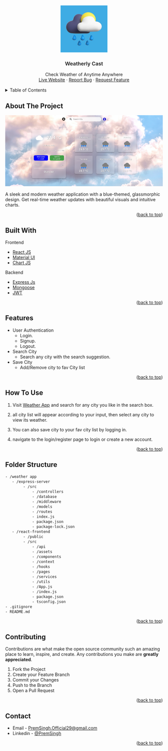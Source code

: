 <div id="top"></div>

<!-- PROJECT LOGO -->

<br />
<div align="center">
  <a >
    <img src="./react-frontend/public/logo.webp" alt="Logo" width="150" height="150">
  </a>
  <br/>
  <h3 style="font-weight: 600" align="center">Weatherly Cast</h3>

  <p align="center">
    Check Weather of Anytime Anywhere
    <br />
    <a href="https://weatherly-cast.vercel.app">Live Website</a>
    ·
    <a href=https://github.com/PremSingh24/Weather-App/issues/new">Report Bug</a>
    ·
    <a href="https://github.com/PremSingh24/Weather-App/issues/new">Request Feature</a>
  </p>
</div>

<!-- TABLE OF CONTENTS -->

<details style="margin: 1rem 0">
  <summary>Table of Contents</summary>
  <ol>
    <li>
      <a href="#about-the-project">About The Project</a>
    </li>
      <li><a href="#built-with">Built With</a></li>
    <li>
      <a href="#features">Features</a>
    </li>
    <li><a href="#how-to-use">How To Use</a></li>
    <li><a href="#folder-structure">Folder Structure</a></li>
    <li><a href="#contributing">Contributing</a></li>
    <li><a href="#contact">Contact</a></li>
  </ol>
</details>

<!-- ABOUT THE PROJECT -->

## About The Project

![product-screenshot](./react-frontend/public/screenshot.png)

A sleek and modern weather application with a blue-themed, glassmorphic design. Get real-time weather updates with beautiful visuals and intuitive charts.

<p align="right">(<a href="#top">back to top</a>)</p>

<!-- Built With -->

## Built With

Frontend

- [React JS](https://reactjs.org/)
- [Material UI](https://mui.com/material-ui/)
- [Chart JS](https://www.chartjs.org/)

Backend

- [Express Js](https://expressjs.com/)
- [Mongoose](https://mongoosejs.com/)
- [JWT](https://jwt.io/)

<p align="right">(<a href="#top">back to top</a>)</p>

<!-- Features -->

## Features

- User Authentication
  - Login.
  - Signup.
  - Logout.
- Search City
  - Search any city with the search suggestion.
- Save City
  - Add/Remove city to fav City list

<p align="right">(<a href="#top">back to top</a>)</p>

<!-- How To Use -->

## How To Use

1.  Visit [Weather App](https://weatherly-cast.vercel.app) and search for any city you like in the search box.

2.  all city list will appear according to your input, then select any city to view its weather.

3.  You can also save city to your fav city list by logging in.

4.  navigate to the login/register page to login or create a new account.

<p align="right">(<a href="#top">back to top</a>)</p>

<!-- Folder Structure -->

## Folder Structure

```
- /weather app
   - /express-server
        - /src
            - /controllers
            - /database
            - /middleware
            - /models
            - /routes
            - index.js
            - package.json
            - package-lock.json
   - /react-frontend
        - /public
        - /src
            - /api
            - /assets
            - /components
            - /context
            - /hooks
            - /pages
            - /services
            - /utils
            - /App.js
            - /index.js
            - package.json
            - tsconfig.json
- .gitignore
- README.md

```

<p align="right">(<a href="#top">back to top</a>)</p>

<!-- CONTRIBUTING -->

## Contributing

Contributions are what make the open source community such an amazing place to learn, inspire, and create. Any contributions you make are **greatly appreciated**.

1. Fork the Project
2. Create your Feature Branch
3. Commit your Changes
4. Push to the Branch
5. Open a Pull Request

<p align="right">(<a href="#top">back to top</a>)</p>

<!-- CONTACT -->

## Contact

- Email - [PremSingh.Official29@gmail.com](mailto:premsingh.official29@gmail.com)
- Linkedin - [@PremSingh](https://www.linkedin.com/in/prem-singh29/)

<p align="right">(<a href="#top">back to top</a>)</p>
